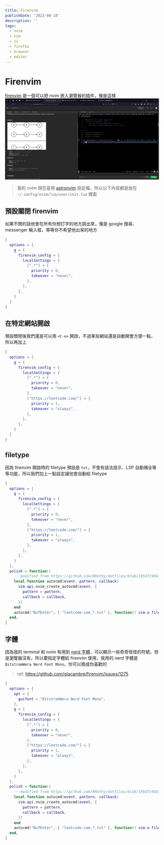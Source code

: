 ```yaml
---
title: Firenvim
publishDate: '2023-08-18'
description: ''
tags:
  - nvim
  - vim
  - vi
  - firefox
  - browser
  - editor
---
```


# Firenvim

[firenvim](https://github.com/glacambre/firenvim) 是一個可以把 nvim 嵌入瀏覽器的插件，像是這樣  
![firenvim in leetcode](firenvim_in_leetcode.png)

> 我的 nvim 現在是用 [astronvim](https://github.com/AstroNvim/AstroNvim) 設定檔，所以以下內容都是放在 `~/.config/nvim/lua/user/init.lua` 裡面

## 預設關閉 firenvim

如果不關的話他會在所有你想打字的地方跳出來，像是 google 搜尋、messenger 輸入框，等等你不希望他出來的地方

```lua
{
  options = {
    g = {
      firenvim_config = {
        localSettings = {
          [".*"] = {
            priority = 0,
            takeover = "never",
          },
        },
      },
    }
  }
}
```

## 在特定網站開啟

預設關閉後我們還是可以用 `<C-e>` 開啟，不過某些網站還是自動開會方便一點，所以再加上

```lua
{
  options = {
    g = {
      firenvim_config = {
        localSettings = {
          [".*"] = {
            priority = 0,
            takeover = "never",
          },
          ["https://leetcode.com/"] = {
            priority = 1,
            takeover = "always",
          },
        },
      },
    }
  }
}
```

## filetype

因為 firenvim 開啟時的 filetype 預設是 `txt`，不會有語法提示、LSP 自動捕全等等功能，所以我們加上一點設定讓他會自動給 filetype

```lua
{
  options = {
    g = {
      firenvim_config = {
        localSettings = {
          [".*"] = {
            priority = 0,
            takeover = "never",
          },
          ["https://leetcode.com/"] = {
            priority = 1,
            takeover = "always",
          },
        },
      },
    }
  },
  polish = function()
    -- modified from https://github.com/RRethy/dotfiles/blob/195d7c9bb7be0198e522d05fd528c9fb48121fba/nvim/init.lua#L546
    local function autocmd(event, pattern, callback)
      vim.api.nvim_create_autocmd(event, {
        pattern = pattern,
        callback = callback,
      })
    end
    autocmd("BufEnter", { "leetcode.com_*.txt" }, function() vim.o.filetype = "javascript" end)
  end,
}
```

## 字體

因為我的 terminal 和 nvim 有用到 [nerd 字體](https://www.nerdfonts.com/)，可以顯示一些奇奇怪怪的符號，但是瀏覽器沒有，所以要指定字體給 firenvim 使用，我用的 nerd 字體是 `BitstromWera Nerd Font Mono`，你可以換成你喜歡的

> ref: https://github.com/glacambre/firenvim/issues/1275

```lua
{
  options = {
    opt = {
      guifont = "BitstromWera Nerd Font Mono",
    },
    g = {
      firenvim_config = {
        localSettings = {
          [".*"] = {
            priority = 0,
            takeover = "never",
          },
          ["https://leetcode.com/"] = {
            priority = 1,
            takeover = "always",
          },
        },
      },
    }
  },
  polish = function()
    -- modified from https://github.com/RRethy/dotfiles/blob/195d7c9bb7be0198e522d05fd528c9fb48121fba/nvim/init.lua#L546
    local function autocmd(event, pattern, callback)
      vim.api.nvim_create_autocmd(event, {
        pattern = pattern,
        callback = callback,
      })
    end
    autocmd("BufEnter", { "leetcode.com_*.txt" }, function() vim.o.filetype = "javascript" end)
  end,
}
```
